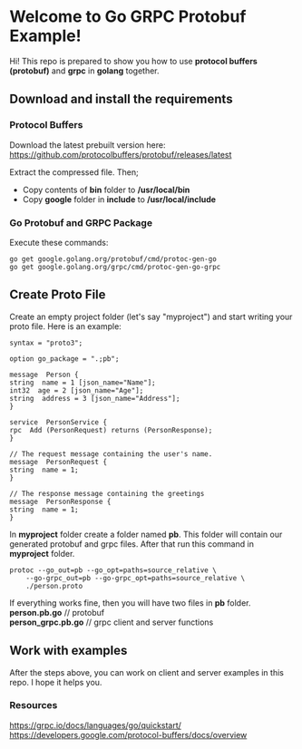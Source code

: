 # Welcome to Go GRPC Protobuf Example!

Hi! This repo is prepared to show you how to use **protocol buffers (protobuf)** and **grpc** in **golang** together.

## Download and install the requirements

### Protocol Buffers
Download the latest prebuilt version here:
https://github.com/protocolbuffers/protobuf/releases/latest

Extract the compressed file. Then;
 - Copy contents of **bin** folder to **/usr/local/bin**
 - Copy **google** folder in **include** to **/usr/local/include** 
  
### Go Protobuf and GRPC Package

Execute these commands:  
```
go get google.golang.org/protobuf/cmd/protoc-gen-go
go get google.golang.org/grpc/cmd/protoc-gen-go-grpc
```
  
## Create Proto File
Create an empty project folder (let's say "myproject") and start writing your proto file. Here is an example:

    syntax = "proto3";
    
    option go_package = ".;pb";
    
    message  Person {
    string  name = 1 [json_name="Name"];
    int32  age = 2 [json_name="Age"];
    string  address = 3 [json_name="Address"];
    }
    
    service  PersonService {
    rpc  Add (PersonRequest) returns (PersonResponse);
    }
    
    // The request message containing the user's name.
    message  PersonRequest {
    string  name = 1;
    }
    
    // The response message containing the greetings
    message  PersonResponse {
    string  name = 1;
    }

In **myproject** folder create a folder named **pb**. This folder will contain our generated protobuf and grpc files. After that run this command in **myproject** folder.

    protoc --go_out=pb --go_opt=paths=source_relative \
    	--go-grpc_out=pb --go-grpc_opt=paths=source_relative \
    	./person.proto

If everything works fine, then you will have two files in **pb** folder.  
**person.pb.go** // protobuf  
**person_grpc.pb.go** // grpc client and server functions

## Work with examples
After the steps above, you can work on client and server examples in this repo. I hope it helps you.

### Resources
https://grpc.io/docs/languages/go/quickstart/  
https://developers.google.com/protocol-buffers/docs/overview